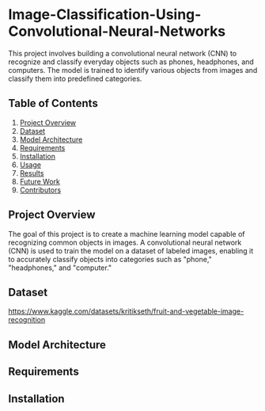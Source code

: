 # Image-Classification-Using-Convolutional-Neural-Networks


This project involves building a convolutional neural network (CNN) to recognize and classify everyday objects such as phones, headphones, and computers. The model is trained to identify various objects from images and classify them into predefined categories.

## Table of Contents
1. [Project Overview](#project-overview)
2. [Dataset](#dataset)
3. [Model Architecture](#model-architecture)
4. [Requirements](#requirements)
5. [Installation](#installation)
6. [Usage](#usage)
7. [Results](#results)
8. [Future Work](#future-work)
9. [Contributors](#contributors)

## Project Overview
The goal of this project is to create a machine learning model capable of recognizing common objects in images. A convolutional neural network (CNN) is used to train the model on a dataset of labeled images, enabling it to accurately classify objects into categories such as "phone," "headphones," and "computer."

## Dataset
https://www.kaggle.com/datasets/kritikseth/fruit-and-vegetable-image-recognition

## Model Architecture


## Requirements


## Installation

